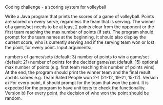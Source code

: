 Coding challenge - a scoring system for volleyball

Write a Java program that prints the scores of a game of volleyball. Points are scored on every serve, regardless the team that is serving. The winner of a game/set needs to be at least 2 points clear from the opponent or the first team reaching the max number of points (if set). The program should prompt for the team names at the beginning. It should also display the current score, who is currently serving and if the serving team won or lost the point, for every point. Input arguments:

numbers of games/sets (default: 3)
number of points to win a game/set (default: 21)
number of points for the decider game/set (default: 15)
optional max number of points (e.g. first team reaching this number of points wins)
At the end, the program should print the winner team and the final result and its scores e.g. Team Rated People won 2-1 (21-12, 19-21, 15-12). Version a) For every point, it should prompt for the team that won the point. It is expected for the program to have unit tests to check the functionality. Version b) For every point, the decision of who won the point should be random.
